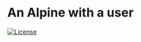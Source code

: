 # An Alpine with a user

[![License](https://img.shields.io/badge/License-BSD%203--Clause-blue.svg)](LICENSE.md)
